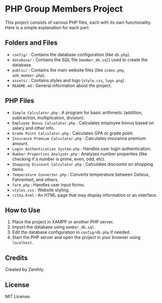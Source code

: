 
# PHP Group Members Project

This project consists of various PHP files, each with its own functionality. Here is a simple explanation for each part:

## Folders and Files

- `config/` : Contains the database configuration (like `db.php`).
- `database/` : Contains the SQL file (`member_db.sql`) used to create the database.
- `public/` : Contains the main website files (like `index.php`, `add_member.php`).
- `assets/` : Contains styles and logo (`style.css`, `logo.png`).
- `README.md` : General information about the project.

## PHP Files

- `Simple Calculator.php` : A program for basic arithmetic (addition, subtraction, multiplication, division).
- `Employee Bonus Calculator.php` : Calculates employee bonus based on salary and other info.
- `Grade Point Calculator.php` : Calculates GPA or grade point.
- `Insurance Premium Calculator.php` : Calculates insurance premium amount.
- `Login Authentication System.php` : Handles user login authentication.
- `Number Properties Analyzer.php` : Analyzes number properties (like checking if a number is prime, even, odd, etc).
- `Shopping Discount Calculator.php` : Calculates discounts on shopping items.
- `Temperature Converter.php` : Converts temperature between Celsius, Fahrenheit, and others.
- `form.php` : Handles user input forms.
- `styles.css` : Website styling.
- `ritha.html` : An HTML page that may display information or an interface.

## How to Use

1. Place the project in XAMPP or another PHP server.
2. Import the database using `member_db.sql`.
3. Edit the database configuration in `config/db.php` if needed.
4. Start the PHP server and open the project in your browser using `localhost`.

## Credits

Created by Zenthly.

## License

MIT License.
